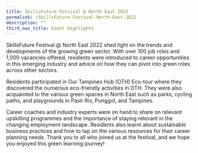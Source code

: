 ```yaml
---
title: SkillsFuture Festival @ North East 2022
permalink: /SkillsFuture-Festival-North-East-2022
description: ""
third_nav_title: Event Highlights
---
```

SkillsFuture Festival @ North East 2022 shed light on the trends and developments of the growing green sector. With over 100 job roles and 1,000 vacancies offered, residents were introduced to career opportunities in this emerging industry and advice on how they can pivot into green roles across other sectors.

Residents participated in Our Tampines Hub (OTH) Eco-tour where they discovered the numerous eco-friendly activities in OTH. They were also acquainted to the various green spaces in North East such as parks, cycling paths, and playgrounds in Pasir Ris, Punggol, and Tampines.

Career coaches and industry experts were on hand to share on relevant upskilling programmes and the importance of staying relevant in the changing employment landscape. Residents also learnt about sustainable business practices and how to tap on the various resources for their career planning needs. Thank you to all who joined us at the festival, and we hope you enjoyed this green learning journey!
